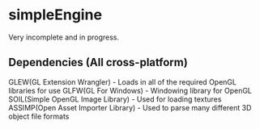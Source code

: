 # simpleEngine
Very incomplete and in progress.

## Dependencies (All cross-platform)
GLEW(GL Extension Wrangler) - Loads in all of the required OpenGL libraries for use
GLFW(GL For Windows) - Windowing library for OpenGL
SOIL(Simple OpenGL Image Library) - Used for loading textures
ASSIMP(Open Asset Importer Library) - Used to parse many different 3D object file formats

